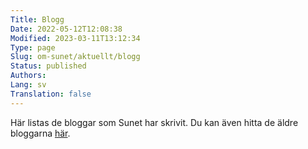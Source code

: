 ```yaml
---
Title: Blogg
Date: 2022-05-12T12:08:38
Modified: 2023-03-11T13:12:34
Type: page
Slug: om-sunet/aktuellt/blogg
Status: published
Authors: 
Lang: sv
Translation: false
---
```


Här listas de bloggar som Sunet har skrivit. Du kan även hitta de äldre bloggarna [här](/om-sunet/sunet-blogg/).

